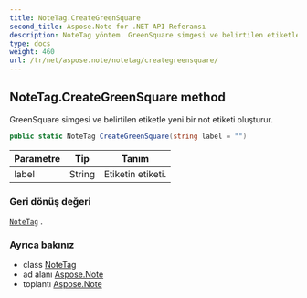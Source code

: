 ```yaml
---
title: NoteTag.CreateGreenSquare
second_title: Aspose.Note for .NET API Referansı
description: NoteTag yöntem. GreenSquare simgesi ve belirtilen etiketle yeni bir not etiketi oluşturur.
type: docs
weight: 460
url: /tr/net/aspose.note/notetag/creategreensquare/
---
```

## NoteTag.CreateGreenSquare method

GreenSquare simgesi ve belirtilen etiketle yeni bir not etiketi oluşturur.

```csharp
public static NoteTag CreateGreenSquare(string label = "")
```

| Parametre | Tip | Tanım |
| --- | --- | --- |
| label | String | Etiketin etiketi. |

### Geri dönüş değeri

[`NoteTag`](../) .

### Ayrıca bakınız

* class [NoteTag](../)
* ad alanı [Aspose.Note](../../notetag/)
* toplantı [Aspose.Note](../../../)


